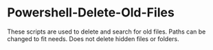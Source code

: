 # Powershell-Delete-Old-Files
These scripts are used to delete and search for old files.
Paths can be changed to fit needs. 
Does not delete hidden files or folders. 
